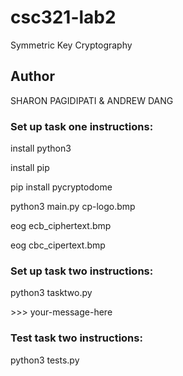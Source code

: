 # csc321-lab2
Symmetric Key Cryptography

## Author
SHARON PAGIDIPATI & ANDREW DANG

### Set up task one instructions:

install python3

install pip

pip install pycryptodome

python3 main.py cp-logo.bmp

eog ecb_ciphertext.bmp

eog cbc_cipertext.bmp

### Set up task two instructions:

python3 tasktwo.py

\>\>\> your-message-here

### Test task two instructions:

python3 tests.py
